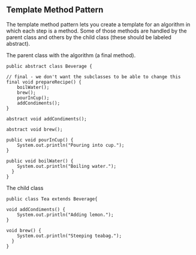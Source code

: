 ## Template Method Pattern

The template method pattern lets you create a template for an algorithm in which each step is a method.
Some of those methods are handled by the parent class and others by the child class (these should be labeled abstract).

The parent class with the algorithm (a final method).

    public abstract class Beverage {
	
	// final - we don't want the subclasses to be able to change this
	final void prepareRecipe() {
		boilWater();
		brew();
		pourInCup();
		addCondiments();
	}

	abstract void addCondiments();

	abstract void brew();

	public void pourInCup() {
		System.out.println("Pouring into cup.");
	}

	public void boilWater() {
		System.out.println("Boiling water.");
	  }
    }
    
The child class

    public class Tea extends Beverage{

	void addCondiments() {
		System.out.println("Adding lemon.");
	}

	void brew() {
		System.out.println("Steeping teabag.");		
	  }
    }

